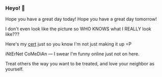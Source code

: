 ### Heyo! 👋

Hope you have a great day today!
Hope you have a great day tomorrow!

I don't even look like the picture so WHO KNOWS what I REALLY look like???

Here's my [cert](https://www.credly.com/badges/dc107cd5-6665-4e41-9cf0-406a25a9813c?source=linked_in_profile) just so you know I'm not just making it up =P

iNtErNet CoMeDiAn — I swear I'm funny online just not on here.

Treat others the way you want to be treated, and love your neighbor as yourself.
